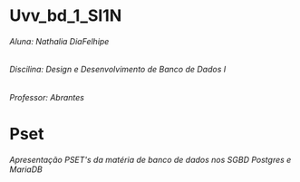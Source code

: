 # Uvv_bd_1_SI1N 
###### Aluna: Nathalia DiaFelhipe
###### Discilina: Design e Desenvolvimento de Banco de Dados I
###### Professor: Abrantes
# Pset  
###### Apresentação PSET's da matéria de banco de dados nos SGBD Postgres e MariaDB
